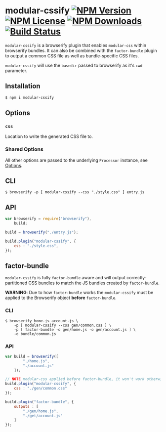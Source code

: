 modular-cssify  [![NPM Version](https://img.shields.io/npm/v/modular-cssify.svg)](https://www.npmjs.com/package/modular-cssify) [![NPM License](https://img.shields.io/npm/l/modular-cssify.svg)](https://www.npmjs.com/package/modular-cssify) [![NPM Downloads](https://img.shields.io/npm/dm/modular-cssify.svg)](https://www.npmjs.com/package/modular-cssify) [![Build Status](https://img.shields.io/travis/tivac/modular-css/master.svg)](https://travis-ci.org/tivac/modular-css)
===========

`modular-cssify` is a browserify plugin that enables `modular-css` within browserify bundles. It can also be combined with the `factor-bundle` plugin to output a common CSS file as well as bundle-specific CSS files.

`modular-cssify` will use the `basedir` passed to browserify as it's `cwd` parameter.

## Installation

```bash
$ npm i modular-cssify
```

## Options

### `css`

Location to write the generated CSS file to.

### Shared Options

All other options are passed to the underlying `Processor` instance, see [Options](api.md#processor-options).

## CLI

```
$ browserify -p [ modular-cssify --css "./style.css" ] entry.js
```

## API

```js
var browserify = require("browserify"),
    build;

build = browserify("./entry.js");

build.plugin("modular-cssify", {
    css : "./style.css",
});
```

## factor-bundle

`modular-cssify` is fully `factor-bundle` aware and will output correctly-partitioned CSS bundles to match the JS bundles created by `factor-bundle`.

**WARNING**: Due to how `factor-bundle` works the `modular-cssify` must be applied to the Browserify object **before** `factor-bundle`.

### CLI

```
$ browserify home.js account.js \
    -p [ modular-cssify --css gen/common.css ] \
    -p [ factor-bundle -o gen/home.js -o gen/account.js ] \
    -o bundle/common.js
```

### API

```js
var build = browserify([
        "./home.js",
        "./account.js"
    ]);

// NOTE modular-css applied before factor-bundle, it won't work otherwise!
build.plugin("modular-cssify", {
    css : "./gen/common.css"
});

build.plugin("factor-bundle", {
    outputs : [
        "./gen/home.js",
        "./get/account.js"
    ]
});
```
